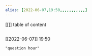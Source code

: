 ```yaml
---
alias: [2022-06-07,19:50,,,,,,,,,,,]
---
```

[[]]
table of content
```toc
```

[[2022-06-07]] 19:50

```query
"question hour"
```